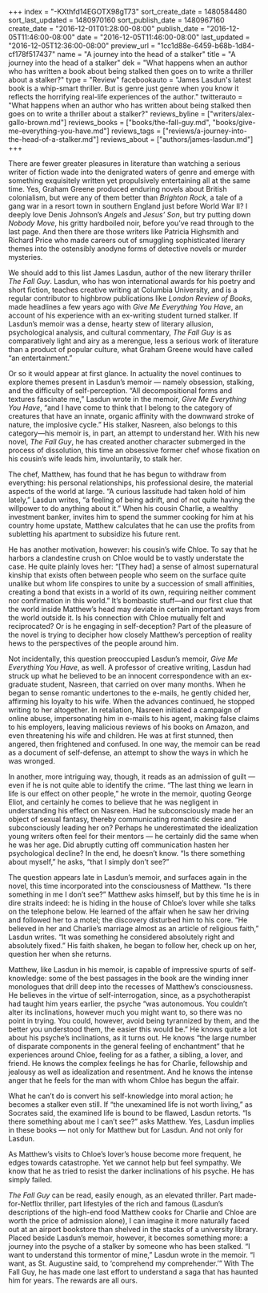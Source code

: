 +++
index = "-KXthfd14EGOTX98gT73"
sort_create_date = 1480584480
sort_last_updated = 1480970160
sort_publish_date = 1480967160
create_date = "2016-12-01T01:28:00-08:00"
publish_date = "2016-12-05T11:46:00-08:00"
date = "2016-12-05T11:46:00-08:00"
last_updated = "2016-12-05T12:36:00-08:00"
preview_url = "1cc1d88e-6459-b68b-1d84-cf178f517437"
name = "A journey into the head of a stalker"
title = "A journey into the head of a stalker"
dek = "What happens when an author who has written a book about being stalked then goes on to write a thriller about a stalker?"
type = "Review"
facebookauto = "James Lasdun's latest book is a whip-smart thriller. But is genre just genre when you know it reflects the horrifying real-life experiences of the author."
twitterauto = "What happens when an author who has written about being stalked then goes on to write a thriller about a stalker?"
reviews_byline = ["writers/alex-gallo-brown.md"]
reviews_books = ["books/the-fall-guy.md", "books/give-me-everything-you-have.md"]
reviews_tags = ["reviews/a-journey-into-the-head-of-a-stalker.md"]
reviews_about = ["authors/james-lasdun.md"]
+++

There are fewer greater pleasures in literature than watching a serious writer of fiction wade into the denigrated waters of genre and emerge with something exquisitely written yet propulsively entertaining all at the same time. Yes, Graham Greene produced enduring novels about British colonialism, but were any of them better than *Brighton Rock*, a tale of a gang war in a resort town in southern England just before World War II? I deeply love Denis Johnson’s *Angels* and *Jesus’ Son*, but try putting down *Nobody Move*, his gritty hardboiled noir, before you’ve read through to the last page. And then there are those writers like Patricia Highsmith and Richard Price who made careers out of smuggling sophisticated literary themes into the ostensibly anodyne forms of detective novels or murder mysteries.

We should add to this list James Lasdun, author of the new literary thriller *The Fall Guy*. Lasdun, who has won international awards for his poetry and short fiction, teaches creative writing at Columbia University, and is a regular contributor to highbrow publications like *London Review of Books*, made headlines a few years ago with *Give Me Everything You Have*, an account of his experience with an ex-writing student turned stalker. If Lasdun’s memoir was a dense, hearty stew of literary allusion, psychological analysis, and cultural commentary, *The Fall Guy* is as comparatively light and airy as a merengue, less a serious work of literature than a product of popular culture, what Graham Greene would have called “an entertainment.”

Or so it would appear at first glance. In actuality the novel continues to explore themes present in Lasdun’s memoir — namely obsession, stalking, and the difficulty of self-perception. “All decompositional forms and textures fascinate me,” Lasdun wrote in the memoir, *Give Me Everything You Have*, “and I have come to think that I belong to the category of creatures that have an innate, organic affinity with the downward stroke of nature, the implosive cycle.” His stalker, Nasreen, also belongs to this category—his memoir is, in part, an attempt to understand her. With his new novel, *The Fall Guy*, he has created another character submerged in the process of dissolution, this time an obsessive former chef whose fixation on his cousin’s wife leads him, involuntarily, to stalk her.

The chef, Matthew, has found that he has begun to withdraw from everything: his personal relationships, his professional desire, the material aspects of the world at large. “A curious lassitude had taken hold of him lately,” Lasdun writes, “a feeling of being adrift, and of not quite having the willpower to do anything about it.” When his cousin Charlie, a wealthy investment banker, invites him to spend the summer cooking for him at his country home upstate, Matthew calculates that he can use the profits from subletting his apartment to subsidize his future rent.

He has another motivation, however: his cousin’s wife Chloe. To say that he harbors a clandestine crush on Chloe would be to vastly understate the case. He quite plainly loves her: “[They had] a sense of almost supernatural kinship that exists often between people who seem on the surface quite unalike but whom life conspires to unite by a succession of small affinities, creating a bond that exists in a world of its own, requiring neither comment nor confirmation in this world.” It’s bombastic stuff—and our first clue that the world inside Matthew’s head may deviate in certain important ways from the world outside it. Is his connection with Chloe mutually felt and reciprocated? Or is he engaging in self-deception? Part of the pleasure of the novel is trying to decipher how closely Matthew’s perception of reality hews to the perspectives of the people around him.

Not incidentally, this question preoccupied Lasdun’s memoir, *Give Me Everything You Have*, as well. A professor of creative writing, Lasdun had struck up what he believed to be an innocent correspondence with an ex-graduate student, Nasreen, that carried on over many months. When he began to sense romantic undertones to the e-mails, he gently chided her, affirming his loyalty to his wife. When the advances continued, he stopped writing to her altogether. In retaliation, Nasreen initiated a campaign of online abuse, impersonating him in e-mails to his agent, making false claims to his employers, leaving malicious reviews of his books on Amazon, and even threatening his wife and children. He was at first stunned, then angered, then frightened and confused. In one way, the memoir can be read as a document of self-defense, an attempt to show the ways in which he was wronged.

In another, more intriguing way, though, it reads as an admission of guilt — even if he is not quite able to identify the crime. “The last thing we learn in life is our effect on other people,” he wrote in the memoir, quoting George Eliot, and certainly he comes to believe that he was negligent in understanding his effect on Nasreen. Had he subconsciously made her an object of sexual fantasy, thereby communicating romantic desire and subconsciously leading her on? Perhaps he underestimated the idealization young writers often feel for their mentors — he certainly did the same when he was her age. Did abruptly cutting off communication hasten her psychological decline? In the end, he doesn’t know. “Is there something about myself,” he asks, “that I simply don’t see?”

The question appears late in Lasdun’s memoir, and surfaces again in the novel, this time incorporated into the consciousness of Matthew. “Is there something in me I don’t see?” Matthew asks himself, but by this time he is in dire straits indeed: he is hiding in the house of Chloe’s lover while she talks on the telephone below. He learned of the affair when he saw her driving and followed her to a motel; the discovery disturbed him to his core. “He believed in her and Charlie’s marriage almost as an article of religious faith,” Lasdun writes. “It was something he considered absolutely right and absolutely fixed.” His faith shaken, he began to follow her, check up on her, question her when she returns.

Matthew, like Lasdun in his memoir, is capable of impressive spurts of self-knowledge: some of the best passages in the book are the winding inner monologues that drill deep into the recesses of Matthew’s consciousness. He believes in the virtue of self-interrogation, since, as a psychotherapist had taught him years earlier, the psyche “was autonomous. You couldn’t alter its inclinations, however much you might want to, so there was no point in trying. You could, however, avoid being tyrannized by them, and the better you understood them, the easier this would be.” He knows quite a lot about his psyche’s inclinations, as it turns out. He knows “the large number of disparate components in the general feeling of enchantment” that he experiences around Chloe, feeling for as a father, a sibling, a lover, and friend. He knows the complex feelings he has for Charlie, fellowship and jealousy as well as idealization and resentment. And he  knows the intense anger that he feels for the man with whom Chloe has begun the affair.

What he can’t do is convert his self-knowledge into moral action; he becomes a stalker even still. If “the unexamined life is not worth living,” as Socrates said, the examined life is bound to be flawed, Lasdun retorts. “Is there something about me I can’t see?” asks Matthew. Yes, Lasdun implies in these books — not only for Matthew but for Lasdun. And not only for Lasdun. 

As Matthew’s visits to Chloe’s lover’s house become more frequent, he edges towards catastrophe. Yet we cannot help but feel sympathy. We know that he as tried to resist the darker inclinations of his psyche. He has simply failed.
 
*The Fall Guy* can be read, easily enough, as an elevated thriller. Part made-for-Netflix thriller, part lifestyles of the rich and famous (Lasdun’s descriptions of the high-end food Matthew cooks for Charlie and Chloe are worth the price of admission alone), I can imagine it more naturally faced out at an airport bookstore than shelved in the stacks of a university library. Placed beside Lasdun’s memoir, however, it becomes something more: a journey into the psyche of a stalker by someone who has been stalked. “I want to understand this tormentor of mine,” Lasdun wrote in the memoir. “I want, as St. Augustine said, to ‘comprehend my comprehender.’” With The Fall Guy, he has made one last effort to understand a saga that has haunted him for years. The rewards are all ours.

